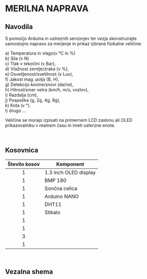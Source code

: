 # MERILNA NAPRAVA

## Navodila
S pomočjo Arduina in ustreznih senzorjev ter vezja skonstruirajte samostojno napravo za merjenje in prikaz izbrane fizikalne veličine:

a) Temperatura in vlago(v °C in %) <br>
b) Sila (v N) <br>
c) Tlak v tekočini (v Bar), <br>
d) Vlažnost zemlje/zraka (v %), <br>
e) Osvetljenost/svetilnost (v Lux), <br>
f) Jakost mag. polja (B, H), <br>
g) Detekcijo kovine/snovi (da/ne), <br>
h) Hitrost/smer vetra (km/h, m/s, vozlov), <br>
i) Razdalja (cm), <br>
j) Pospeška (g, 2g, 4g, 8g), <br>
k) Kota (v °). <br>
l) drugo ...

Veličine se morajo izpisati na primernem LCD zaslonu ali OLED prikazovalniku v realnem času in imeti usterzne enote. 

<br />

## Kosovnica
| Število kosov | Komponent             |                                         
|:-------------:|-----------------------|   
|       1       | 1.3 inch OLED display |                    
|       1       | BMP 180               |
|       1       | Sončna celica         | 
|       1       | Arduino NANO          | 
|       1       | DHT11                 |
|       1       | Stikalo               |
|       1       |                       |
|       1       |                       |
|       3       |                       |
|       1       |                       |

<br />

## Vezalna shema

 

